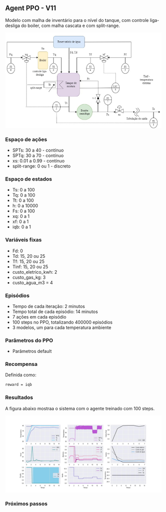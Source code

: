 ## Agent PPO - V11

Modelo com malha de inventário para o nível do tanque, com controle liga-desliga do boiler, com malha cascata e com split-range.

![chuveiro](https://github.com/mpaulazamin/tcc-models-rllib/blob/agent_ppo_v11/imagens/chuveiro_controle_t4a.jpg)

### Espaço de ações

- SPTs: 30 a 40 - contínuo
- SPTq: 30 a 70 - contínuo
- xs: 0.01 a 0.99 - contínuo
- split-range: 0 ou 1 - discreto

### Espaço de estados

- Ts: 0 a 100
- Tq: 0 a 100
- Tt: 0 a 100
- h: 0 a 10000
- Fs: 0 a 100
- xq: 0 a 1
- xf: 0 a 1
- iqb: 0 a 1

### Variáveis fixas

- Fd: 0
- Td: 15, 20 ou 25
- Tf: 15, 20 ou 25
- Tinf: 15, 20 ou 25
- custo_eletrico_kwh: 2
- custo_gas_kg: 3
- custo_agua_m3 = 4

### Episódios

- Tempo de cada iteração: 2 minutos
- Tempo total de cada episódio: 14 minutos
- 7 ações em cada episódio
- 100 steps no PPO, totalizando 400000 episódios
- 3 modelos, um para cada temperatura ambiente

### Parâmetros do PPO

- Parâmetros default

### Recompensa

Definida como:

```bash
reward = iqb
```

### Resultados

A figura abaixo mostraa o sistema com o agente treinado com 100 steps.

![image](https://github.com/mpaulazamin/tcc-models-rllib/blob/agent_ppo_v11/imagens/avalia%C3%A7%C3%A3o_agent_ppo_v11_Tinf25.jpg)

### Próximos passos
